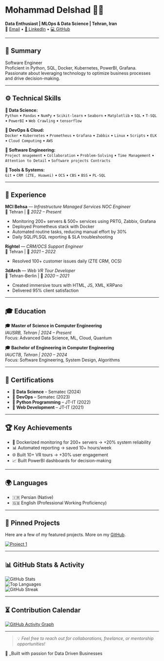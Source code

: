 # Mohammad Delshad 👨‍💻  
**Data Enthusiast | MLOps & Data Science | Tehran, Iran**  
📧 [Email](mailto:mohammaddelshad808@gmail.com) • [🔗 LinkedIn](https://www.linkedin.com/in/mohammad-delshad-380506219) • [💻 GitHub](https://github.com/Mohammad-delshadd8)

---

## 📌 Summary

Software Engineer  
Proficient in Python, SQL, Docker, Kubernetes, PowerBI, Grafana.  
Passionate about leveraging technology to optimize business processes and drive decision-making.

---

## ⚙️ Technical Skills

**🔹 Data Science:**  
`Python` • `Pandas` • `NumPy` • `Scikit-learn` • `Seaborn` • `Matplotlib` • `SQL` • `T-SQL` • `PowerBI` • `Web Crawling` • `tensorflow` 

**🔹 DevOps & Cloud:**  
`Docker` • `Kubernetes` • `Prometheus` • `Grafana` • `Zabbix` • `Linux` • `Scripts` • `ELK` • `Cloud Computing` • `AWS` 

**🔹 Software Engineering:**  
`Project mnagement` • `Collaboration`  • `Problem-Solving`  • `Time Management`   • `Attention to Detail`  • `Software projects Contracts` 

**🔹 Tools & Systems:**  
`Git` • `CRM (ZTE, Huawei)` • `OCS` • `CBS` • `BSS` • `PL-SQL` 

---

## 💼 Experience

**MCI Behsa** — *Infrastructure Managed Services NOC Engineer*  
📍 Tehran | 📆 *2022 – Present*  
- Monitoring 200+ servers & 500+ services using PRTG, Zabbix, Grafana  
- Deployed Prometheus stack with Docker  
- Automated routine tasks, reducing manual effort by 30%  
- Daily SQL/PLSQL reporting & SLA troubleshooting

**Rightel** — *CRM/OCS Support Engineer*  
📍 Tehran | 📆 *2021 – 2022*  
- Resolved 100+ customer issues daily (ZTE CRM, OCS)

**3dArch** — *Web VR Tour Developer*  
📍 Tehran-Berlin | 📆 *2020 – 2021*  
- Created immersive tours with HTML, JS, XML, KRPano  
- Delivered 95% client satisfaction

---

## 🎓 Education

**🎓 Master of Science in Computer Engineering**  
*IAUSRB, Tehran | 2024 – Present*  
Focus: Advanced Data Science, ML, Cloud, Quantum

**🎓 Bachelor of Engineering in Computer Engineering**  
*IAUCTB, Tehran | 2020 – 2024*  
Focus: Software Engineering, System Design, Algorithms

---

## 📜 Certifications

- 🏅 **Data Science** – Sematec (2024)  
- 🏅 **DevOps** – Sematec (2023)  
- 🏅 **Python Programming** – JT-IT (2022)  
- 🏅 **Web Development** – JT-IT (2021)

---

## 🏆 Key Achievements

- 🚀 Dockerized monitoring for 200+ servers → +20% system reliability  
- 📊 Automated reporting → saved 10+ hours/week  
- 🌐 Built 10+ VR tours → +30% user engagement  
- 📈 Built PowerBI dashboards for decision-making  

---

## 🌍 Languages

- 🇮🇷 Persian (Native)  
- 🇬🇧 English (Professional Working Proficiency)

---

## 📌 Pinned Projects

Here are a few of my featured projects. More on my [GitHub](https://github.com/yourusername).

[![Project 1](https://github-readme-stats.vercel.app/api/pin/?username=Mohammad-delshadd8&repo=DataScience)](https://github.com/Mohammad-delshadd8/DataScience)  


---

## 📊 GitHub Stats & Activity

![GitHub Stats](https://github-readme-stats.vercel.app/api?username=Mohammad-delshadd8&show_icons=true&theme=tokyonight)  
![Top Languages](https://github-readme-stats.vercel.app/api/top-langs/?username=Mohammad-delshadd8&layout=compact&theme=tokyonight)  
![GitHub Streak](https://streak-stats.demolab.com?user=Mohammad-delshadd8&theme=tokyonight)  

---

## ⏳ Contribution Calendar

<!-- GitHub activity graph -->
[![GitHub Activity Graph](https://github-readme-activity-graph.vercel.app/graph?username=Mohammad-delshadd8&theme=tokyo-night)](https://github.com/Mohammad-delshadd8)

---

> 💡 *Feel free to reach out for collaborations, freelance, or mentorship opportunities!*

🧠 _Built with passion for Data Driven Businesses 

